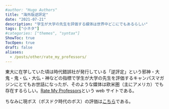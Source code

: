 ```yaml
---
#author: "Hugo Authors"
title: "海外版逆評定"
date: "2021-07-21"
description: "学生が大学の先生を評価する媒体は世界中どこにでもあるらしい"
tags: ["小ネタ"]
#categories: ["themes", "syntax"]
ShowToc: true
TocOpen: true
draft: false
aliases:
  - /posts/other/rate_my_professors/
---
```


東大に在学していた頃は時代錯誤社が発行している「逆評定」という邪神・大鬼・鬼・仏・大仏・神などの指標で学生が大学の先生を評価するキャンパスマガジンにとてもお世話になったが、そのような媒体は欧米圏（主にアメリカ）でも存在するらしい。[Rate My Professors](https://www.ratemyprofessors.com/)という web サイトである。

ちなみに現ボス（ポスドク時代のボス）の評価は[こちら](https://www.ratemyprofessors.com/ShowRatings.jsp?tid=2465042)である。
